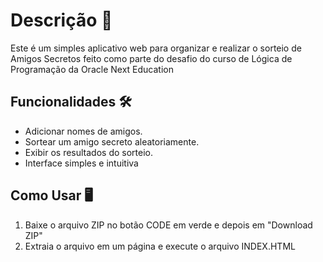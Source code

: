 # Descrição 📄

Este é um simples aplicativo web para organizar e realizar o sorteio de Amigos Secretos feito como parte do desafio do curso de Lógica de Programação da Oracle Next Education


## Funcionalidades 🛠️

- Adicionar nomes de amigos.
- Sortear um amigo secreto aleatoriamente.
- Exibir os resultados do sorteio.
- Interface simples e intuitiva

## Como Usar 🖥️

1. Baixe o arquivo ZIP no botão CODE em verde e depois em "Download ZIP"
2. Extraia o arquivo em um página e execute o arquivo INDEX.HTML
